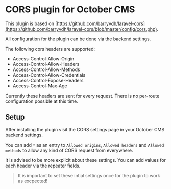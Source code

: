 # CORS plugin for October CMS

This plugin is based on [https://github.com/barryvdh/laravel-cors](https://github.com/barryvdh/laravel-cors/blob/master/config/cors.php).

All configuration for the plugin can be done via the backend settings.

The following cors headers are supported:

* Access-Control-Allow-Origin
* Access-Control-Allow-Headers
* Access-Control-Allow-Methods
* Access-Control-Allow-Credentials
* Access-Control-Expose-Headers
* Access-Control-Max-Age

Currently these headers are sent for every request. There is no per-route configuration possible at this time.

## Setup

After installing the plugin visit the CORS settings page in your October CMS backend settings.

You can add `*` as an entry to `Allowed origins`, `Allowed headers` and `Allowed methods` to allow any kind of CORS request from everywhere.

It is advised to be more explicit about these settings. You can add values for each header via the repeater fields.

> It is important to set these intial settings once for the plugin to work as excpected!